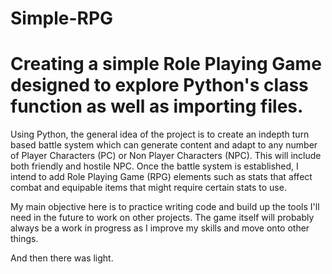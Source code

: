Simple-RPG
==========

Creating a simple Role Playing Game designed to explore Python's class function as well as importing files.
==========

Using Python, the general idea of the project is to create an indepth turn based battle system which can generate content and adapt to any number of Player Characters (PC) or Non Player Characters (NPC). This will include both friendly and hostile NPC. Once the battle system is established, I intend to add Role Playing Game (RPG) elements such as stats that affect combat and equipable items that might require certain stats to use. 

My main objective here is to practice writing code and build up the tools I'll need in the future to work on other projects. The game itself will probably always be a work in progress as I improve my skills and move onto other things.

And then there was light.